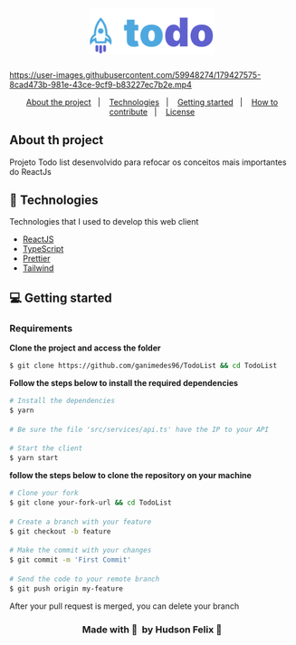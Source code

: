 
<h1 align="center">
    <img alt="TodoList" title="TodoList" src="public/images/Logo.svg" width="220px" />
</h1>



https://user-images.githubusercontent.com/59948274/179427575-8cad473b-981e-43ce-9cf9-b83227ec7b2e.mp4

<p align="center">
  <a href="#-about-the-project">About the project</a>&nbsp;&nbsp;&nbsp;|&nbsp;&nbsp;&nbsp;
  <a href="#-technologies">Technologies</a>&nbsp;&nbsp;&nbsp;|&nbsp;&nbsp;&nbsp;
  <a href="#-getting-started">Getting started</a>&nbsp;&nbsp;&nbsp;|&nbsp;&nbsp;&nbsp;
  <a href="#-how-to-contribute">How to contribute</a>&nbsp;&nbsp;&nbsp;|&nbsp;&nbsp;&nbsp;
  <a href="#-license">License</a>
</p>

<h2 >
	About th project
</h2>

<p>Projeto Todo list  desenvolvido para refocar os conceitos mais importantes do ReactJs </p>

## 🚀 Technologies

Technologies that I used to develop this web client

- [ReactJS](https://reactjs.org/)
- [TypeScript](https://www.typescriptlang.org/)
- [Prettier](https://prettier.io)
- [Tailwind](https://tailwindui.com)

## 💻 Getting started

### Requirements

**Clone the project and access the folder**

```bash
$ git clone https://github.com/ganimedes96/TodoList && cd TodoList
```

**Follow the steps below to install the required dependencies**

```bash
# Install the dependencies
$ yarn

# Be sure the file 'src/services/api.ts' have the IP to your API

# Start the client
$ yarn start
```


**follow the steps below to clone the repository on your machine**

```bash
# Clone your fork
$ git clone your-fork-url && cd TodoList

# Create a branch with your feature
$ git checkout -b feature

# Make the commit with your changes
$ git commit -m 'First Commit'

# Send the code to your remote branch
$ git push origin my-feature
```

After your pull request is merged, you can delete your branch

<h3 align='center'>
    Made with 💜 &nbsp;by Hudson Felix 👋 
	
</h3>
